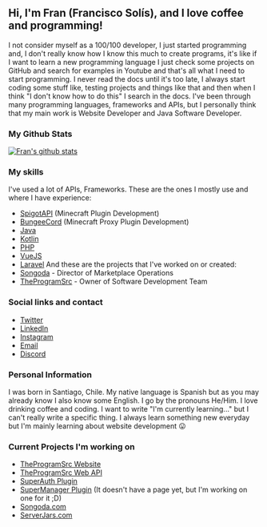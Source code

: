 ## Hi, I'm Fran (Francisco Solís), and I love coffee and programming!
I not consider myself as a 100/100 developer, I just started programming and, I don't really know how I know this much to create programs, it's like if I want to learn a new programming language I just check some projects on GitHub and search for examples in Youtube and that's all what I need to start programming. I never read the docs until it's too late, I always start coding some stuff like, testing projects and things like that and then when I think "I don't know how to do this" I search in the docs. I've been through many programming languages, frameworks and APIs, but I personally think that my main work is Website Developer and Java Software Developer.

### My Github Stats
[![Fran's github stats](https://github-readme-stats.vercel.app/api?username=Im-Fran&show_icons=true&theme=dark)](https://github.com/anuraghazra/github-readme-stats)

### My skills
I've used a lot of APIs, Frameworks. These are the ones I mostly use and where I have experience:
- [SpigotAPI](https://spigotmc.org) (Minecraft Plugin Development)
- [BungeeCord](https://spigotmc.org) (Minecraft Proxy Plugin Development)
- [Java](https://java.com)
- [Kotlin](https://kotlinlang.org)
- [PHP](https://php.net)
- [VueJS](https://vuejs.org)
- [Laravel](https://laravel.com)
And these are the projects that I've worked on or created:
- [Songoda](https://songoda.com) - Director of Marketplace Operations
- [TheProgramSrc](https://theprogramsrc.xyz) - Owner of Software Development Team

### Social links and contact
- [Twitter](https://twitter.com/Im_Fran_)
- [LinkedIn](https://www.linkedin.com/in/franciscosolismat)
- [Instagram](https://instagram.com/imjustfran_)
- [Email](mailto:fran@theprogramsrc.xyz)
- [Discord](https://go.theprogramsrc.xyz/discord)

### Personal Information
I was born in Santiago, Chile. My native language is Spanish but as you may already know I also know some English. I go by the pronouns He/Him. I love drinking coffee and coding. I want to write "I'm currently learning..." but I can't really write a specific thing. I always learn something new everyday but I'm mainly learning about website development 😛

### Current Projects I'm working on
- [TheProgramSrc Website](https://theprogramsrc.xyz)
- [TheProgramSrc Web API](https://api-v2.theprogramsrc.xyz/)
- [SuperAuth Plugin](https://theprogramsrc.xyz/products/1)
- [SuperManager Plugin](#) (It doesn't have a page yet, but I'm working on one for it ;D)
- [Songoda.com](https://songoda.com/)
- [ServerJars.com](https://serverjars.com/)


<!--
**Im-Fran/Im-Fran** is a ✨ _special_ ✨ repository because its `README.md` (this file) appears on your GitHub profile.

Here are some ideas to get you started:

- 🔭 I’m currently working on ...
- 🌱 I’m currently learning ...
- 👯 I’m looking to collaborate on ...
- 🤔 I’m looking for help with ...
- 💬 Ask me about ...
- 📫 How to reach me: ...
- 😄 Pronouns: ...
- ⚡ Fun fact: ...
-->
